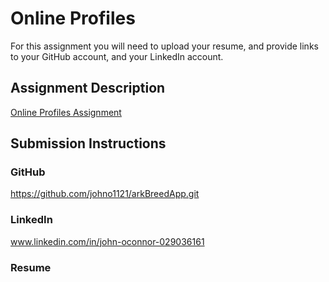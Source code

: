 # Online Profiles
For this assignment you will need to upload your resume, and provide links to your GitHub account, and your LinkedIn account.

## Assignment Description
[Online Profiles Assignment](https://education.launchcode.org/liftoff/assignments/online-profiles/)

## Submission Instructions

### GitHub
https://github.com/johno1121/arkBreedApp.git

### LinkedIn
www.linkedin.com/in/john-oconnor-029036161

### Resume
